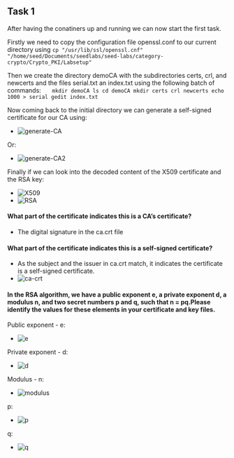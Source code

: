 ## Task 1
After having the conatiners up and running we can now start the first task.

Firstly we need to copy the configuration file openssl.conf to our current directory using `cp "/usr/lib/ssl/openssl.cnf" "/home/seed/Documents/seedlabs/seed-labs/category-crypto/Crypto_PKI/Labsetup"`

Then we create the directory demoCA with the subdirectories certs, crl, and newcerts and the files serial.txt an index.txt using the following batch of commands:
`   
    mkdir demoCA
    ls
    cd demoCA
    mkdir certs crl newcerts
    echo 1000 > serial
    gedit index.txt
`

Now coming back to the initial directory we can generate a self-signed certificate for our CA using: 
- ![generate-CA](/Images/Week12/Task1-generate-CA.PNG "generate-CA")

Or:
- ![generate-CA2](/Images/Week10/Task1-generate-CA2.PNG "generate-CA2")

Finally if we can look into the decoded content of the X509 certificate and the RSA key:
- ![X509](/Images/Week12/Task1-X509.PNG "X509")
- ![RSA](/Images/Week12/Task1-RSA.PNG "RSA")

#### What part of the certificate indicates this is a CA’s certificate?

- The digital signature in the ca.crt file

#### What part of the certificate indicates this is a self-signed certificate?

- As the subject and the issuer in ca.crt match, it indicates the certificate is a self-signed certificate.
- ![ca-crt](/Images/Week12/Task1-ca-crt.PNG "ca-crt")

#### In the RSA algorithm, we have a public exponent e, a private exponent d, a modulus n, and two secret numbers p and q, such that n = pq.Please identify the values for these elements in your certificate and key files.

Public exponent - e:
- ![e](/Images/Week12/Task1-e.PNG "e")

Private exponent - d:
- ![d](/Images/Week12/Task1-d.PNG "d")

Modulus - n:
- ![modulus](/Images/Week12/Task1-modulus.PNG "modulus")

p:
- ![p](/Images/Week12/Task1-p.PNG "p")

q:
- ![q](/Images/Week12/Task1-q.PNG "q")
